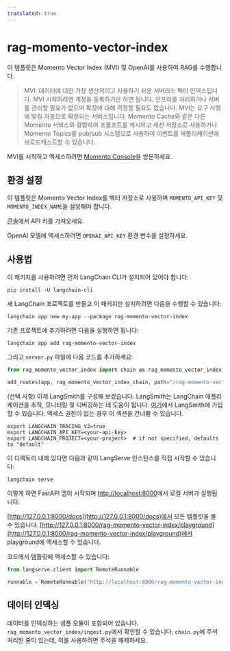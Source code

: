 ```yaml
---
translated: true
---
```


# rag-momento-vector-index

이 템플릿은 Momento Vector Index (MVI) 및 OpenAI를 사용하여 RAG를 수행합니다.

> MVI: 데이터에 대한 가장 생산적이고 사용하기 쉬운 서버리스 벡터 인덱스입니다. MVI 시작하려면 계정을 등록하기만 하면 됩니다. 인프라를 처리하거나 서버를 관리할 필요가 없으며 확장에 대해 걱정할 필요도 없습니다. MVI는 요구 사항에 맞춰 자동으로 확장되는 서비스입니다. Momento Cache와 같은 다른 Momento 서비스와 결합하여 프롬프트를 캐시하고 세션 저장소로 사용하거나 Momento Topics를 pub/sub 시스템으로 사용하여 이벤트를 애플리케이션에 브로드캐스트할 수 있습니다.

MVI를 시작하고 액세스하려면 [Momento Console](https://console.gomomento.com/)을 방문하세요.

## 환경 설정

이 템플릿은 Momento Vector Index를 벡터 저장소로 사용하며 `MOMENTO_API_KEY` 및 `MOMENTO_INDEX_NAME`을 설정해야 합니다.

[콘솔](https://console.gomomento.com/)에서 API 키를 가져오세요.

OpenAI 모델에 액세스하려면 `OPENAI_API_KEY` 환경 변수를 설정하세요.

## 사용법

이 패키지를 사용하려면 먼저 LangChain CLI가 설치되어 있어야 합니다:

```shell
pip install -U langchain-cli
```

새 LangChain 프로젝트를 만들고 이 패키지만 설치하려면 다음을 수행할 수 있습니다:

```shell
langchain app new my-app --package rag-momento-vector-index
```

기존 프로젝트에 추가하려면 다음을 실행하면 됩니다:

```shell
langchain app add rag-momento-vector-index
```

그리고 `server.py` 파일에 다음 코드를 추가하세요:

```python
from rag_momento_vector_index import chain as rag_momento_vector_index_chain

add_routes(app, rag_momento_vector_index_chain, path="/rag-momento-vector-index")
```

(선택 사항) 이제 LangSmith를 구성해 보겠습니다.
LangSmith는 LangChain 애플리케이션을 추적, 모니터링 및 디버깅하는 데 도움이 됩니다.
[여기](https://smith.langchain.com/)에서 LangSmith에 가입할 수 있습니다.
액세스 권한이 없는 경우 이 섹션을 건너뛸 수 있습니다.

```shell
export LANGCHAIN_TRACING_V2=true
export LANGCHAIN_API_KEY=<your-api-key>
export LANGCHAIN_PROJECT=<your-project>  # if not specified, defaults to "default"
```

이 디렉토리 내에 있다면 다음과 같이 LangServe 인스턴스를 직접 시작할 수 있습니다:

```shell
langchain serve
```

이렇게 하면 FastAPI 앱이 시작되며 [http://localhost:8000](http://localhost:8000)에서 로컬 서버가 실행됩니다.

[http://127.0.0.1:8000/docs](http://127.0.0.1:8000/docs)에서 모든 템플릿을 볼 수 있습니다.
[http://127.0.0.1:8000/rag-momento-vector-index/playground](http://127.0.0.1:8000/rag-momento-vector-index/playground)에서 playground에 액세스할 수 있습니다.

코드에서 템플릿에 액세스할 수 있습니다:

```python
from langserve.client import RemoteRunnable

runnable = RemoteRunnable("http://localhost:8000/rag-momento-vector-index")
```

## 데이터 인덱싱

데이터를 인덱싱하는 샘플 모듈이 포함되어 있습니다. `rag_momento_vector_index/ingest.py`에서 확인할 수 있습니다. `chain.py`에 주석 처리된 줄이 있는데, 이를 사용하려면 주석을 해제하세요.

